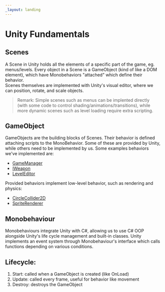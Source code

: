 ```yaml
---
_layout: landing
---
```


# Unity Fundamentals
## Scenes
A Scene in Unity holds all the elements of a specific part of the game, eg.
menus/levels. Every object in a Scene is a GameObject (kind of like a DOM element), which have Monobehaviors
"attached" which define their behavior.  
Scenes themselves are implemented with Unity's visual editor, where we can 
position, rotate, and scale objects. 
> Remark: Simple scenes such as menus can be implented directly (with some code
> to control shading/animations/transitions), while more dynamic scenes such as
> level loading require extra scripting.

## GameObject
GameObjects are the building blocks of Scenes. Their behavior is defined
attaching scripts to the MonoBehavior.  Some of these are provided by Unity,
while others need to be implemented by us.
Some examples behaviors we've implemented are:
* [GameManager](/api/global/GameManager.html)
* [IWeapon](/api/Global.IWeapon.html)
* [LevelEditor](/api/Global.LevelEditor.html)

Provided behaviors implement low-level behavior, such as rendering and physics:
* [CircleCollider2D](https://docs.unity3d.com/ScriptReference/CircleCollider2D.html)
* [SpriteRenderer](https://docs.unity3d.com/ScriptReference/SpriteRenderer.html)

## Monobehaviour
Monobehaviours integrate Unity with C#, allowing us to use C# OOP alongside
Unity's life cycle management and built-in classes. Unity implements an event
system through Monobehaviour's interface which calls functions depending on
various conditions.

## Lifecycle:
1) Start: called when a GameObject is created (like OnLoad)
2) Update: called every frame, useful for behavior like movement
3) Destroy: destroys the GameObject